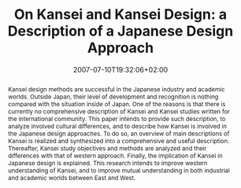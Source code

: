 ---
slug: on-kansei-and-kansei-design-a-description-of-a-japanese-design-approach
title: "On Kansei and Kansei Design: a Description of a Japanese Design Approach"
layout: publi
searchFilter: Publication
searchWeight: 8
publitype: inproceedings
subsection: conference
institution:
    heig: 1
    logo: Tsukuba
    short: 'U. of Tsukuba'
    web: "https://www.tsukuba.ac.jp/"
    name: "University of Tsukuba"
kansei: true
researchpage: true
research: 
    -  kansei
date: 2007-07-10T19:32:06+02:00
shortConf: "IASDR 2007"
citation:
    authors:
        1: ["Levy", "Pierre", "P."]
        2: ["Lee", "SungHee", "S.H."]
        3: ["Yamanaka", "Toshimasa", "T."]
    year: 2007
    title: "On Kansei and Kansei Design: a Description of a Japanese Design Approach"
    proceedings: "the Proceedings of International Association of Societies of Design Research Conference 2007 - IASDR07"
    firstpage: "CD"
    publisher: ["School of Design, The Hong Kong Polytechnic University", "Hong-Kong"]
reference: "Lévy, P., Lee, S.H., & Yamanaka, T. (2007). On Kansei and Kansei Design: a Description of a Japanese Design Approach. the Proceedings of International Association of Societies of Design Research Conference 2007 - IASDR07 ([on CD]). Hong-Kong: School of Design, The Hong Kong Polytechnic University."
abstract: "Kansei design methods are successful in the Japanese industry and academic worlds. Outside Japan, their level of development and recognition is nothing compared with the situation inside of Japan. One of the reasons is that there is currently no comprehensive description of Kansei and Kansei studies written for the international community. This paper intends to provide such description, to analyze involved cultural differences, and to describe how Kansei is involved in the Japanese design approaches. To do so, an overview of main descriptions of Kansei is realized and synthesized into a comprehensive and useful description. Thereafter, Kansei study objectives and methods are analyzed and their differences with that of western approach. Finally, the implication of Kansei in Japanese design is explained. This research intends to improve western understanding of Kansei, and to improve mutual understanding in both industrial and academic worlds between East and West."
link:
    1: ["paper", "paper", "https://1drv.ms/b/s!AnQx_v88q65Qv4QpC2K5LJs_5tZ2qA?e=mgg2da"]
---